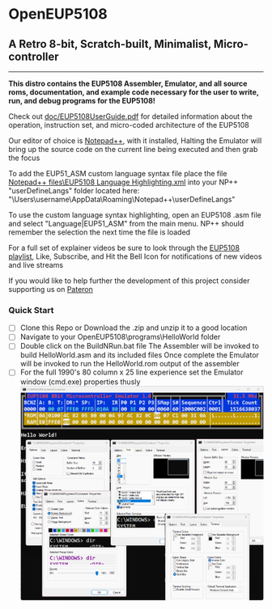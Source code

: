 # OpenEUP5108
## A Retro 8-bit, Scratch-built, Minimalist, Micro-controller
---
**This distro contains the EUP5108 Assembler, Emulator, and all source roms, documentation, and example code necessary for the user to write, run, and debug programs for the EUP5108!**
  
Check out [doc/EUP5108UserGuide.pdf](https://github.com/Emil-DV/OpenEUP5108/blob/main/doc/EUP5108UsersGuide.pdf) for detailed information about the operation, instruction set, and micro-coded architecture of the EUP5108
  
Our editor of choice is [Notepad++](https://notepad-plus-plus.org/), with it installed, Halting the Emulator will bring up the source code on the current line being executed and then grab the focus
  
To add the EUP51_ASM custom language syntax file place the file [Notepad++ files\EUP5108 Language Highlighting.xml](https://github.com/Emil-DV/OpenEUP5108/blob/main/Notepad%2B%2B%20files/EUP5108%20Language%20Highlighting.xml) into your NP++ "userDefineLangs" folder located here: "\Users\username\AppData\Roaming\Notepad++\userDefineLangs"
  
To use the custom language syntax highlighting, open an EUP5108 .asm file and select "Language|EUP51_ASM" from the main menu. NP++ should remember the selection the next time the file is loaded
  
For a full set of explainer videos be sure to look through the [EUP5108 playlist](https://www.youtube.com/playlist?list=PLutzSUqCeqd2JNwKN7Za1qZU8AJ8HDwoR), Like, Subscribe, and Hit the Bell Icon for notifications of new videos and live streams
  
If you would like to help further the development of this project consider supporting us on [Pateron](https://www.patreon.com/eunumpluribus)

### Quick Start 

- [ ] Clone this Repo or Download the .zip and unzip it to a good location
- [ ] Navigate to your OpenEUP5108\programs\HelloWorld folder
- [ ] Double click on the BuildNRun.bat file
      The Assembler will be invoked to build HelloWorld.asm and its included files
      Once complete the Emulator will be invoked to run the HelloWorld.rom output of the assembler
- [ ] For the full 1990's 80 column x 25 line experience set the Emulator window (cmd.exe) properties thusly
      ![img/cmd.exe_ Properties.png](https://github.com/Emil-DV/OpenEUP5108/blob/main/img/cmd.exe_%20Properties.png)  

